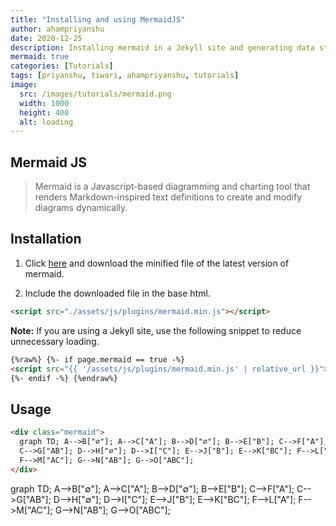 ```yaml
---
title: "Installing and using MermaidJS"
author: ahampriyanshu
date: 2020-12-25
description: Installing mermaid in a Jekyll site and generating data structures through it.
mermaid: true
categories: [Tutorials]
tags: [priyanshu, tiwari, ahampriyanshu, tutorials]
image:
  src: /images/tutorials/mermaid.png
  width: 1000
  height: 400
  alt: loading
---
```


## Mermaid JS

> Mermaid is a Javascript-based diagramming and charting tool that renders Markdown-inspired text definitions to create and modify diagrams dynamically.

## Installation

1. Click [here](https://unpkg.com/mermaid/) and download the minified file of the latest version of mermaid.

2. Include the downloaded file in the base html.

```html
<script src="./assets/js/plugins/mermaid.min.js"></script>
```

**Note:** If you are using a Jekyll site, use the following snippet to reduce unnecessary loading.

```html
{%raw%} {%- if page.mermaid == true -%}
<script src="{{ '/assets/js/plugins/mermaid.min.js' | relative_url }}"></script>
{%- endif -%} {%endraw%}
```

## Usage

```html
<div class="mermaid">
  graph TD; A-->B["∅"]; A-->C["A"]; B-->D["∅"]; B-->E["B"]; C-->F["A"];
  C-->G["AB"]; D-->H["∅"]; D-->I["C"]; E-->J["B"]; E-->K["BC"]; F-->L["A"];
  F-->M["AC"]; G-->N["AB"]; G-->O["ABC"];
</div>
```

<div class="mermaid">
graph TD;
    A-->B["∅"];
    A-->C["A"];
    B-->D["∅"];
    B-->E["B"];
    C-->F["A"];
    C-->G["AB"];
    D-->H["∅"];
    D-->I["C"];
    E-->J["B"];
    E-->K["BC"];
    F-->L["A"];
    F-->M["AC"];
    G-->N["AB"];
    G-->O["ABC"];
</div>
